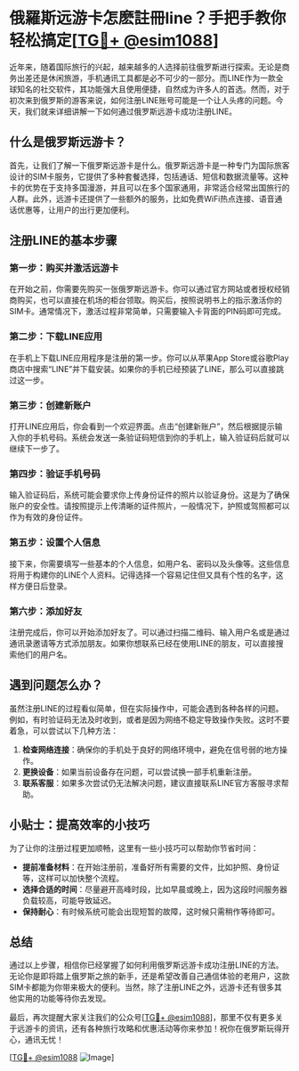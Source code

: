 # 俄羅斯远游卡怎麽註冊line？手把手教你轻松搞定[[TG💪+ @esim1088](https://t.me/s/esim1088)]

近年来，随着国际旅行的兴起，越来越多的人选择前往俄罗斯进行探索。无论是商务出差还是休闲旅游，手机通讯工具都是必不可少的一部分。而LINE作为一款全球知名的社交软件，其功能强大且使用便捷，自然成为许多人的首选。然而，对于初次来到俄罗斯的游客来说，如何注册LINE账号可能是一个让人头疼的问题。今天，我们就来详细讲解一下如何通过俄罗斯远游卡成功注册LINE。

## 什么是俄罗斯远游卡？

首先，让我们了解一下俄罗斯远游卡是什么。俄罗斯远游卡是一种专门为国际旅客设计的SIM卡服务，它提供了多种套餐选择，包括通话、短信和数据流量等。这种卡的优势在于支持多国漫游，并且可以在多个国家通用，非常适合经常出国旅行的人群。此外，远游卡还提供了一些额外的服务，比如免费WiFi热点连接、语音通话优惠等，让用户的出行更加便利。

## 注册LINE的基本步骤

### 第一步：购买并激活远游卡

在开始之前，你需要先购买一张俄罗斯远游卡。你可以通过官方网站或者授权经销商购买，也可以直接在机场的柜台领取。购买后，按照说明书上的指示激活你的SIM卡。通常情况下，激活过程非常简单，只需要输入卡背面的PIN码即可完成。

### 第二步：下载LINE应用

在手机上下载LINE应用程序是注册的第一步。你可以从苹果App Store或谷歌Play商店中搜索“LINE”并下载安装。如果你的手机已经预装了LINE，那么可以直接跳过这一步。

### 第三步：创建新账户

打开LINE应用后，你会看到一个欢迎界面。点击“创建新账户”，然后根据提示输入你的手机号码。系统会发送一条验证码短信到你的手机上，输入验证码后就可以继续下一步了。

### 第四步：验证手机号码

输入验证码后，系统可能会要求你上传身份证件的照片以验证身份。这是为了确保账户的安全性。请按照提示上传清晰的证件照片，一般情况下，护照或驾照都可以作为有效的身份证件。

### 第五步：设置个人信息

接下来，你需要填写一些基本的个人信息，如用户名、密码以及头像等。这些信息将用于构建你的LINE个人资料。记得选择一个容易记住但又具有个性的名字，这样方便日后登录。

### 第六步：添加好友

注册完成后，你可以开始添加好友了。可以通过扫描二维码、输入用户名或是通过通讯录邀请等方式添加朋友。如果你想联系已经在使用LINE的朋友，可以直接搜索他们的用户名。

## 遇到问题怎么办？

虽然注册LINE的过程看似简单，但在实际操作中，可能会遇到各种各样的问题。例如，有时验证码无法及时收到，或者是因为网络不稳定导致操作失败。这时不要着急，可以尝试以下几种方法：

1. **检查网络连接**：确保你的手机处于良好的网络环境中，避免在信号弱的地方操作。
2. **更换设备**：如果当前设备存在问题，可以尝试换一部手机重新注册。
3. **联系客服**：如果多次尝试仍无法解决问题，建议直接联系LINE官方客服寻求帮助。

## 小贴士：提高效率的小技巧

为了让你的注册过程更加顺畅，这里有一些小技巧可以帮助你节省时间：

- **提前准备材料**：在开始注册前，准备好所有需要的文件，比如护照、身份证等，这样可以加快整个流程。
- **选择合适的时间**：尽量避开高峰时段，比如早晨或晚上，因为这段时间服务器负载较高，可能导致延迟。
- **保持耐心**：有时候系统可能会出现短暂的故障，这时候只需稍作等待即可。

## 总结

通过以上步骤，相信你已经掌握了如何利用俄罗斯远游卡成功注册LINE的方法。无论你是即将踏上俄罗斯之旅的新手，还是希望改善自己通信体验的老用户，这款SIM卡都能为你带来极大的便利。当然，除了注册LINE之外，远游卡还有很多其他实用的功能等待你去发现。

最后，再次提醒大家关注我们的公众号[[TG💪+ @esim1088](https://t.me/s/esim1088)]，那里不仅有更多关于远游卡的资讯，还有各种旅行攻略和优惠活动等你来参加！祝你在俄罗斯玩得开心，通讯无忧！

[[TG💪+ @esim1088](https://t.me/s/esim1088) ![Image](https://i.postimg.cc/4NQfJmqS/Snipaste-2025-05-13-00-14-12.png)]